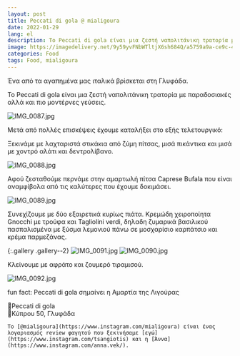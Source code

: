 ```yaml
---
layout: post
title: Peccati di gola @ mialigoura
date: 2022-01-29
lang: el
description: Το Peccati di gola είναι μια ζεστή ναπολιτάνικη τρατορία με παραδοσιακές αλλά και πιο μοντέρνες γεύσεις.
image: https://imagedelivery.net/9y59yvFNbWTltjX6sh684Q/a5759a9a-ce9c-4a71-1636-8e4a42528c00/optimized
categories: Food
tags: Food, mialigoura
---
```


Ένα από τα αγαπημένα μας ιταλικά βρίσκεται στη Γλυφάδα.

Το Peccati di gola είναι μια ζεστή ναπολιτάνικη τρατορία με παραδοσιακές αλλά και πιο μοντέρνες γεύσεις.

![IMG_0087.jpg](https://imagedelivery.net/9y59yvFNbWTltjX6sh684Q/a5759a9a-ce9c-4a71-1636-8e4a42528c00/optimized)

Μετά από πολλές επισκέψεις έχουμε καταλήξει στο εξής τελετουργικό:

Ξεκινάμε με λαχταριστά στικάκια από ζύμη πίτσας, μισά πικάντικα και μισά με χοντρό αλάτι και δεντρολίβανο.

![IMG_0088.jpg](https://imagedelivery.net/9y59yvFNbWTltjX6sh684Q/45b8886f-bf17-42cb-cc9a-919e17538c00/optimized)

Αφού ζεσταθούμε περνάμε στην αμαρτωλή πίτσα Caprese Bufala που είναι αναμφίβολα από τις καλύτερες που έχουμε δοκιμάσει.

![IMG_0089.jpg](https://imagedelivery.net/9y59yvFNbWTltjX6sh684Q/2c6fe8b8-83e9-4998-5a39-dd93a2f26c00/optimized)

Συνεχίζουμε με δύο εξαιρετικά κυρίως πιάτα. Κρεμώδη χειροποίητα Gnocchi με τρούφα και Tagliolini verdi, δηλαδη ζυμαρικά βασιλικού πασπαλισμένα με ξύσμα λεμονιού πάνω σε μοσχαρίσιο καρπάτσιο και κρέμα παρμεζάνας.

{:.gallery .gallery--2}
![IMG_0091.jpg](https://imagedelivery.net/9y59yvFNbWTltjX6sh684Q/c33554f9-9257-43d3-9ed8-bec94d905900/optimized)
![IMG_0090.jpg](https://imagedelivery.net/9y59yvFNbWTltjX6sh684Q/5f44e9da-212e-4e14-5ec7-44c1f3970700/optimized)

Κλείνουμε με αφράτο και ζουμερό τιραμισού.

![IMG_0092.jpg](https://imagedelivery.net/9y59yvFNbWTltjX6sh684Q/00102105-bcd7-40ec-f299-af74e57aab00/optimized)

fun fact: Peccati di gola σημαίνει η Αμαρτία της Λιγούρας

🍕Peccati di gola  
📍Κύπρου 50, Γλυφάδα

```
Το [@mialigoura](https://www.instagram.com/mialigoura) είναι ένας λογαριασμός review φαγητού που ξεκινήσαμε [εγώ](https://www.instagram.com/tsangiotis) και η [Άννα](https://www.instagram.com/anna.vek/).
```
